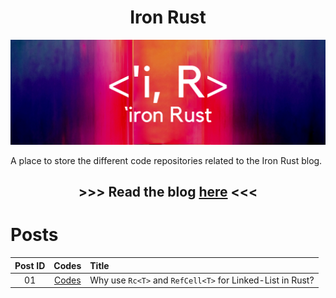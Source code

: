 <div align="center"><h1>Iron Rust</h1></div>

<div align="center">

![](images/iron_rust_banner.png)

</div>

A place to store the different code repositories related to the Iron Rust blog.

<div align="center">
<h2>

\>>> Read the blog [here](https://ironrust.substack.com/) <<<

</h2>
</div>

# Posts

<div align="center">

|Post ID|Codes|Title|
|:--:|:--:|:--|
|01|[Codes](./post/why_use_rc_refcell_for_linkedlist)|Why use `Rc<T>` and `RefCell<T>` for Linked-List in Rust?|

</div>

